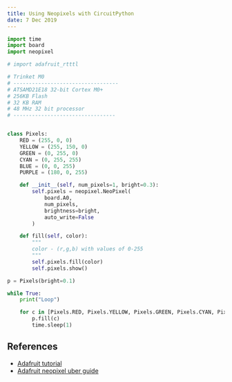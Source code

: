 ```yaml
---
title: Using Neopixels with CircuitPython
date: 7 Dec 2019
---
```


```python
import time
import board
import neopixel

# import adafruit_rtttl

# Trinket M0
# ----------------------------------
# ATSAMD21E18 32-bit Cortex M0+
# 256KB Flash
# 32 KB RAM
# 48 MHz 32 bit processor
# ---------------------------------


class Pixels:
    RED = (255, 0, 0)
    YELLOW = (255, 150, 0)
    GREEN = (0, 255, 0)
    CYAN = (0, 255, 255)
    BLUE = (0, 0, 255)
    PURPLE = (180, 0, 255)

    def __init__(self, num_pixels=1, bright=0.3):
        self.pixels = neopixel.NeoPixel(
            board.A0,
            num_pixels,
            brightness=bright,
            auto_write=False
        )

    def fill(self, color):
        """
        color - (r,g,b) with values of 0-255
        """
        self.pixels.fill(color)
        self.pixels.show()

p = Pixels(bright=0.1)

while True:
    print("Loop")

    for c in [Pixels.RED, Pixels.YELLOW, Pixels.GREEN, Pixels.CYAN, Pixels.BLUE, Pixels.PURPLE]:
        p.fill(c)
        time.sleep(1)
```

## References

- [Adafruit tutorial](https://learn.adafruit.com/circuitpython-essentials/circuitpython-neopixel)
- [Adafruit neopixel uber guide](https://learn.adafruit.com/adafruit-neopixel-uberguide)
